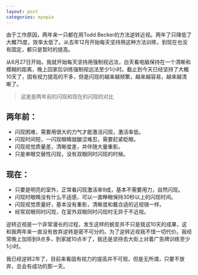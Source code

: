 ```yaml
---
layout: post
categories: myopia
---
```


由于工作原因，两年来一只都在用Todd Becker的方法逆转近视。两年了只降低了大概75度，效率太低了。从去年12月开始每天坚持用这种方法训练，到现在也没有固定，都只是暂时的提高。

从6月27日开始，我就开始每天坚持用强制视远法，白天看电脑保持在一个清晰和模糊的距离，晚上回家后训练强制视远法至少1小时。截止到今天已经坚持了大概10天了，固有视力提高的不多，但是闪现的越来越频繁，越来越容易，越来越清晰了。

> 这是是两年前的闪现和现在的闪现的对比

## 两年前：
- 闪现困难，需要用很大的力气才能激活闪现，激活率低。
- 闪现时间短，一闪现眼睛就酸涩难忍，需要赶紧眨眼。
- 闪现视觉质量差，清晰度差，并伴随大量重影。
- 只是单眼交替性闪现，没有双眼同时闪现的时候。

## 现在：
- 只要是明亮的室外，正常看闪现激活率9成，基本不需要用力，自然闪现。
- 闪现时眼睛没有什么不适感，可以一直睁眼保持30秒以上的闪现时间。
- 闪现视觉质量好，基本没有重影，清晰度和戴合适的近视镜一样。
- 经常双眼同时闪现，在室外双眼同时闪现时无异于不近视。

逆转近视是一个非常漫长的过程，发生这样的蜕变并不只是我这10天的成果，这和我两年来一直没有放弃逆转是密不可分的。为了逆转近视我不惜一切代价。我经常晚上加班到9点多，到家就10点半了，我还是坚持去大街上对着广告牌训练至少1小时。

我已经逆转2年了，目前来看固有视力的提高并不可观，但是无所谓，只要不放弃，总会有成功的那一天。